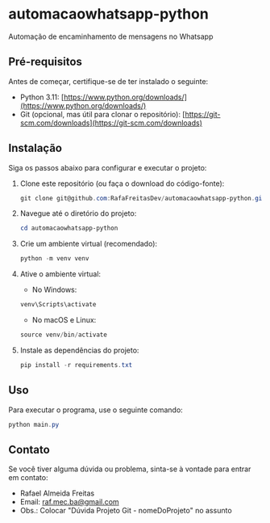 # automacaowhatsapp-python
Automação de encaminhamento de mensagens no Whatsapp

## Pré-requisitos

Antes de começar, certifique-se de ter instalado o seguinte:

- Python 3.11: [https://www.python.org/downloads/](https://www.python.org/downloads/)
- Git (opcional, mas útil para clonar o repositório): [https://git-scm.com/downloads](https://git-scm.com/downloads)

## Instalação

Siga os passos abaixo para configurar e executar o projeto:

1. Clone este repositório (ou faça o download do código-fonte):

    ```powershell
    git clone git@github.com:RafaFreitasDev/automacaowhatsapp-python.git
    ```

2. Navegue até o diretório do projeto:

    ```powershell
    cd automacaowhatsapp-python
    ```

3. Crie um ambiente virtual (recomendado):

    ```powershell
    python -m venv venv
    ```

4. Ative o ambiente virtual:

    - No Windows:

    ```powershell
    venv\Scripts\activate
    ```

    - No macOS e Linux:

    ```powershell
    source venv/bin/activate
    ```

5. Instale as dependências do projeto:

    ```powershell
    pip install -r requirements.txt
    ```

## Uso

Para executar o programa, use o seguinte comando:

```powershell
python main.py
```

## Contato

Se você tiver alguma dúvida ou problema, sinta-se à vontade para entrar em contato:

- Rafael Almeida Freitas
- Email: raf.mec.ba@gmail.com
- Obs.: Colocar "Dúvida Projeto Git - nomeDoProjeto" no assunto

